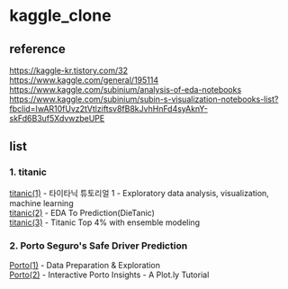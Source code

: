 # kaggle_clone   
## reference
https://kaggle-kr.tistory.com/32   
https://www.kaggle.com/general/195114  
https://www.kaggle.com/subinium/analysis-of-eda-notebooks   
https://www.kaggle.com/subinium/subin-s-visualization-notebooks-list?fbclid=IwAR10fUvz2tVtlziftsv8fB8kJvhHnFd4syAknY-skFd6B3uf5XdvwzbeUPE   
## list
### 1. titanic
[titanic(1)](https://kaggle-kr.tistory.com/17?category=868316) - 타이타닉 튜토리얼 1 - Exploratory data analysis, visualization, machine learning  
[titanic(2)](https://www.kaggle.com/ash316/eda-to-prediction-dietanic) - EDA To Prediction(DieTanic)  
[titanic(3)](https://www.kaggle.com/yassineghouzam/titanic-top-4-with-ensemble-modeling#Titanic-Top-4%-with-ensemble-modeling) - Titanic Top 4% with ensemble modeling  
  
### 2. Porto Seguro's Safe Driver Prediction   
[Porto(1)](https://www.kaggle.com/bertcarremans/data-preparation-exploration#Feature-engineering) - Data Preparation & Exploration  
[Porto(2)](https://www.kaggle.com/arthurtok/interactive-porto-insights-a-plot-ly-tutorial) - Interactive Porto Insights - A Plot.ly Tutorial  